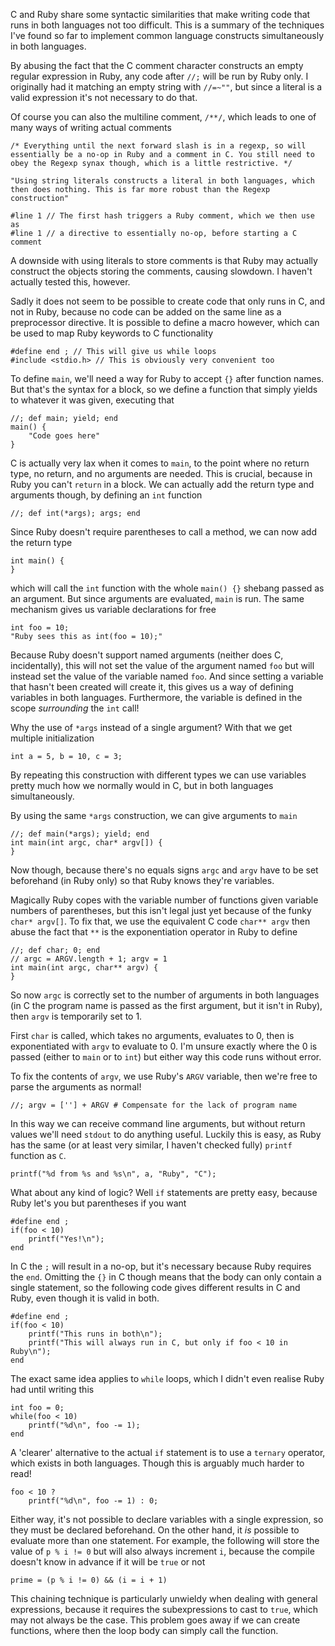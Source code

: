 C and Ruby share some syntactic similarities that make writing code that
runs in both languages not too difficult. This is a summary of the
techniques I've found so far to implement common language constructs
simultaneously in both languages.

By abusing the fact that the C comment character constructs an empty
regular expression in Ruby, any code after `//;` will be run by Ruby
only. I originally had it matching an empty string with `//=~""`, but
since a literal is a valid expression it's not necessary to do that.

Of course you can also the multiline comment, `/**/`, which leads to one
of many ways of writing actual comments

~~~
/* Everything until the next forward slash is in a regexp, so will
essentially be a no-op in Ruby and a comment in C. You still need to
obey the Regexp synax though, which is a little restrictive. */

"Using string literals constructs a literal in both languages, which
then does nothing. This is far more robust than the Regexp construction"

#line 1 // The first hash triggers a Ruby comment, which we then use as
#line 1 // a directive to essentially no-op, before starting a C comment
~~~

A downside with using literals to store comments is that Ruby may
actually construct the objects storing the comments, causing slowdown. I
haven't actually tested this, however.

Sadly it does not seem to be possible to create code that only runs in
C, and not in Ruby, because no code can be added on the same line as a
preprocessor directive. It is possible to define a macro however, which
can be used to map Ruby keywords to C functionality

~~~
#define end ; // This will give us while loops
#include <stdio.h> // This is obviously very convenient too
~~~

To define `main`, we'll need a way for Ruby to accept `{}` after
function names. But that's the syntax for a block, so we define a
function that simply yields to whatever it was given, executing that

~~~
//; def main; yield; end
main() {
    "Code goes here"
}
~~~

C is actually very lax when it comes to `main`, to the point where
no return type, no return, and no arguments are needed. This is crucial,
because in Ruby you can't `return` in a block. We can actually add the
return type and arguments though, by defining an `int` function

~~~
//; def int(*args); args; end
~~~

Since Ruby doesn't require parentheses to call a method, we can now add
the return type

~~~
int main() {
}
~~~

which will call the `int` function with the whole `main() {}` shebang
passed as an argument. But since arguments are evaluated, `main` is run.
The same mechanism gives us variable declarations for free

~~~
int foo = 10;
"Ruby sees this as int(foo = 10);"
~~~

Because Ruby doesn't support named arguments (neither does C,
incidentally), this will not set the value of the argument named `foo`
but will instead set the value of the variable named `foo`. And since
setting a variable that hasn't been created will create it, this gives
us a way of defining variables in both languages. Furthermore, the
variable is defined in the scope *surrounding* the `int` call!

Why the use of `*args` instead of a single argument? With that we get
multiple initialization

~~~
int a = 5, b = 10, c = 3;
~~~

By repeating this construction with different types we can use variables
pretty much how we normally would in C, but in both languages
simultaneously.

By using the same `*args` construction, we can give arguments to `main`

~~~
//; def main(*args); yield; end
int main(int argc, char* argv[]) {
}
~~~

Now though, because there's no equals signs `argc` and `argv` have to be
set beforehand (in Ruby only) so that Ruby knows they're variables.

Magically Ruby copes with the variable number of functions given
variable numbers of parentheses, but this isn't legal just yet because
of the funky `char* argv[]`. To fix that, we use the equivalent C code
`char** argv` then abuse the fact that `**` is the exponentiation
operator in Ruby to define

~~~
//; def char; 0; end
// argc = ARGV.length + 1; argv = 1
int main(int argc, char** argv) {
}
~~~

So now `argc` is correctly set to the number of arguments in both
languages (in C the program name is passed as the first argument, but it
isn't in Ruby), then `argv` is temporarily set to 1.

First `char` is called, which takes no arguments, evaluates to 0,
then is exponentiated with `argv` to evaluate to 0. I'm unsure
exactly where the 0 is passed (either to `main` or to `int`) but either
way this code runs without error.

To fix the contents of `argv`, we use Ruby's `ARGV` variable, then we're
free to parse the arguments as normal!

~~~
//; argv = [''] + ARGV # Compensate for the lack of program name
~~~

In this way we can receive command line arguments, but without return
values we'll need `stdout` to do anything useful. Luckily this is easy,
as Ruby has the same (or at least very similar, I haven't checked fully)
`printf` function as `C`.

~~~
printf("%d from %s and %s\n", a, "Ruby", "C");
~~~

What about any kind of logic? Well `if` statements are pretty easy,
because Ruby let's you but parentheses if you want

~~~
#define end ;
if(foo < 10)
    printf("Yes!\n");
end
~~~

In C the `;` will result in a no-op, but it's necessary because Ruby
requires the `end`. Omitting the `{}` in C though means that the body
can only contain a single statement, so the following code gives
different results in C and Ruby, even though it is valid in both.

~~~
#define end ;
if(foo < 10)
    printf("This runs in both\n");
    printf("This will always run in C, but only if foo < 10 in Ruby\n");
end
~~~

The exact same idea applies to `while` loops, which I didn't even
realise Ruby had until writing this

~~~
int foo = 0;
while(foo < 10)
    printf("%d\n", foo -= 1);
end
~~~

A 'clearer' alternative to the actual `if` statement is to use a
`ternary` operator, which exists in both languages. Though this is
arguably much harder to read!

~~~
foo < 10 ?
    printf("%d\n", foo -= 1) : 0;
~~~

Either way, it's not possible to declare variables with a single
expression, so they must be declared beforehand. On the other hand, it
*is* possible to evaluate more than one statement. For example, the
following will store the value of `p % i != 0` but will also always
increment `i`, because the compile doesn't know in advance if it will be
`true` or not

~~~
prime = (p % i != 0) && (i = i + 1)
~~~

This chaining technique is particularly unwieldy when dealing with
general expressions, because it requires the subexpressions to cast to
`true`, which may not always be the case. This problem goes away if we
can create functions, where then the loop body can simply call the
function.
